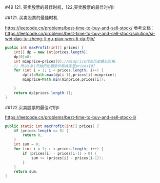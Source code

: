 #49 121. 买卖股票的最佳时机，122.买卖股票的最佳时机II

##121. 买卖股票的最佳时机

https://leetcode.cn/problems/best-time-to-buy-and-sell-stock/
参考文档：
https://leetcode.cn/problems/best-time-to-buy-and-sell-stock/solution/si-wei-dao-tu-zheng-li-gu-piao-wen-ti-da-9jir/

```java
public int maxProfit(int[] prices) {
    int[] dp = new int[prices.length];
    dp[0]=0;
    int minprice=prices[0];//minprice代表历史最低价格，
    // 所以i从1开始历史最低价格肯定是prices[0]
    for (int i = 1; i < prices.length; i++) {
        dp[i]=Math.max(dp[i-1],prices[i]-minprice);
        minprice=Math.min(minprice,prices[i]);

    }
    return dp[prices.length-1];
}

```
##122.买卖股票的最佳时机II

https://leetcode.cn/problems/best-time-to-buy-and-sell-stock-ii/

```java
public static int maxProfit(int[] prices) {
    if (prices.length == 0) {
        return 0;
    }
    int sum = 0;
    for (int i = 1; i < prices.length; i++) {
        if (prices[i] - prices[i-1] > 0) {
            sum += (prices[i] - prices[i-1]);
        }
    }
    return sum;
}

```
